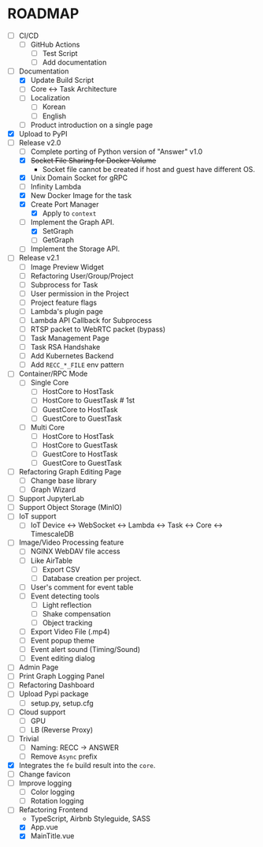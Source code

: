# ROADMAP

- [ ] CI/CD
  - [ ] GitHub Actions
    - [ ] Test Script
    - [ ] Add documentation
- [ ] Documentation
  - [x] Update Build Script
  - [ ] Core <-> Task Architecture
  - [ ] Localization
    - [ ] Korean
    - [ ] English
  - [ ] Product introduction on a single page
- [x] Upload to PyPI
- [ ] Release v2.0
  - [ ] Complete porting of Python version of "Answer" v1.0
  - [x] <del>Socket File Sharing for Docker Volume</del>
    - Socket file cannot be created if host and guest have different OS.
  - [x] Unix Domain Socket for gRPC
  - [ ] Infinity Lambda
  - [x] New Docker Image for the task
  - [x] Create Port Manager
    - [x] Apply to `context`
  - [ ] Implement the Graph API.
    - [x] SetGraph
    - [ ] GetGraph
  - [ ] Implement the Storage API.
- [ ] Release v2.1
  - [ ] Image Preview Widget
  - [ ] Refactoring User/Group/Project
  - [ ] Subprocess for Task
  - [ ] User permission in the Project
  - [ ] Project feature flags
  - [ ] Lambda's plugin page
  - [ ] Lambda API Callback for Subprocess
  - [ ] RTSP packet to WebRTC packet (bypass)
  - [ ] Task Management Page
  - [ ] Task RSA Handshake
  - [ ] Add Kubernetes Backend
  - [ ] Add `RECC_*_FILE` env pattern
- [ ] Container/RPC Mode
  - [ ] Single Core
    - [ ] HostCore to HostTask
    - [ ] HostCore to GuestTask  # 1st
    - [ ] GuestCore to HostTask
    - [ ] GuestCore to GuestTask
  - [ ] Multi Core
    - [ ] HostCore to HostTask
    - [ ] HostCore to GuestTask
    - [ ] GuestCore to HostTask
    - [ ] GuestCore to GuestTask
- [ ] Refactoring Graph Editing Page
  - [ ] Change base library
  - [ ] Graph Wizard
- [ ] Support JupyterLab
- [ ] Support Object Storage (MinIO)
- [ ] IoT support
  - [ ] IoT Device <-> WebSocket <-> Lambda <-> Task <-> Core <-> TimescaleDB
- [ ] Image/Video Processing feature
  - [ ] NGINX WebDAV file access
  - [ ] Like AirTable
    - [ ] Export CSV
    - [ ] Database creation per project.
  - [ ] User's comment for event table
  - [ ] Event detecting tools
    - [ ] Light reflection
    - [ ] Shake compensation
    - [ ] Object tracking
  - [ ] Export Video File (.mp4)
  - [ ] Event popup theme
  - [ ] Event alert sound (Timing/Sound)
  - [ ] Event editing dialog
- [ ] Admin Page
- [ ] Print Graph Logging Panel
- [ ] Refactoring Dashboard
- [ ] Upload Pypi package
  - [ ] setup.py, setup.cfg
- [ ] Cloud support
  - [ ] GPU
  - [ ] LB (Reverse Proxy)
- [ ] Trivial
  - [ ] Naming: RECC -> ANSWER
  - [ ] Remove `Async` prefix
- [x] Integrates the `fe` build result into the `core`.
- [ ] Change favicon
- [ ] Improve logging
  - [ ] Color logging
  - [ ] Rotation logging
- [ ] Refactoring Frontend
  - TypeScript, Airbnb Styleguide, SASS
  - [x] App.vue
  - [x] MainTitle.vue
